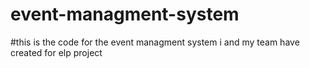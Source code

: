 # event-managment-system
#this is the code for the event managment system i and my team have created for elp project

